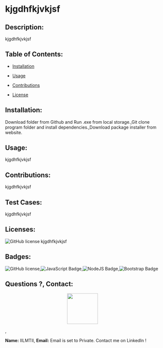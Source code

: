 # kjgdhfkjvkjsf
## Description:
kjgdhfkjvkjsf
## Table of Contents:
* [Installation](#installation)
        
* [Usage](#usage)
* [Contributions](#Contributions)
* [License](#license)
        
## Installation:
Download folder from Github and Run .exe from local storage.,Git clone program folder and install dependencies.,Download package installer from website.
## Usage:
kjgdhfkjvkjsf
## Contributions: 
kjgdhfkjvkjsf
        
## Test Cases:
kjgdhfkjvkjsf 
## Licenses: 
![GitHub license](https://img.shields.io/github/license/Naereen/StrapDown.js.svg) 
kjgdhfkjvkjsf 
## Badges:
![GitHub license](https://img.shields.io/badge/GitHub-MIT-green.svg),![JavaScript Badge](https://img.shields.io/badge/JavaScript-ES6-blue.svg),![NodeJS Badge](https://img.shields.io/badge/NodeJS-v.10-lightgreen.svg),![Bootstrap Badge](https://img.shields.io/badge/Bootstrap-v.4.0-purple.svg)
    
## Questions ?, Contact:
<p align="center"><img width="100" height="100" src=https://avatars3.githubusercontent.com/u/55761853?v=4></p>,
     
**Name:** IILMTII, 
**Email:** Email is set to Private. Contact me on LinkedIn !